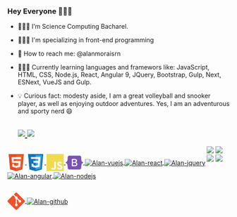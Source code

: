 ### Hey Everyone 🙋🏽‍♂️

- 👨🏽‍🎓 I’m Science Computing Bacharel.
- 👨🏽‍💻 I'm specializing in front-end programming
- 🔎 How to reach me: @alanmoraisrn
- 👨🏽‍🏫 Currently learning languages and framewors like: JavaScript, HTML, CSS, Node.js, React, Angular 9, JQuery, Bootstrap, Gulp, Next, ESNext, VueJS and Gulp.
- 💡 Curious fact: modesty aside, I am a great volleyball and snooker player, as well as enjoying outdoor adventures. Yes, I am an adventurous and sporty nerd 😄

  <div>
   <h2>
      <a href="https://github.com/alanmoraisrn">
      <img height="160em" src="https://github-readme-stats.vercel.app/api?username=alanmoraisrn&show_icons=true&theme=gotham&include_all_commits=true&count_private=true&border_radius=5mm"/>
      <img height="160em" src="https://github-readme-stats.vercel.app/api/top-langs/?username=alanmoraisrn&layout=compact&langs_count=6&theme=gotham&border_radius=5mm"/>
  </h2>
  </div>

<div style="display: flex; flex-wrap: nowrap; justify-content: space-evenly"><br>

  <div>
    <img align="center" alt="Alan-HTML" height="40" width="40" src="https://raw.githubusercontent.com/devicons/devicon/master/icons/html5/html5-original.svg">
    <img align="center" alt="Alan-CSS" height="40" width="40" src="https://raw.githubusercontent.com/devicons/devicon/master/icons/css3/css3-original.svg">
    <img align="center" alt="Alan-Js" height="40" width="40" src="https://raw.githubusercontent.com/devicons/devicon/master/icons/javascript/javascript-plain.svg">
    <img align="center" alt="Alan-bootstrap" height="40" width="40" src="https://raw.githubusercontent.com/devicons/devicon/master/icons/bootstrap/bootstrap-plain.svg">
    <img align="center" alt="Alan-vuejs" height="40" width="40" src="https://upload.wikimedia.org/wikipedia/commons/thumb/9/95/Vue.js_Logo_2.svg/1184px-Vue.js_Logo_2.svg.png">
    <img align="center" alt="Alan-react" height="40" width="45" src="https://upload.wikimedia.org/wikipedia/commons/thumb/a/a7/React-icon.svg/2300px-React-icon.svg.png">
    <img align="center" alt="Alan-jquery" height="50" width="50" src="https://cdn.iconscout.com/icon/free/png-256/jquery-8-1175153.png">
    <img align="center" alt="Alan-angular" height="50" width="50" src="https://www.pngrepo.com/png/353396/512/angular-icon.png">
    <img align="center" alt="Alan-nodejs" height="70" width="70" src="https://logospng.org/download/node-js/logo-node-js-1024.png">
  </div>
  
  
   <div>
    <h2></h2>
    <img align="center" alt="Alan-Git" height="40" width="40" src="https://raw.githubusercontent.com/devicons/devicon/master/icons/git/git-original.svg">
    <img align="center" alt="Alan-github" height="70" width="70" src="https://findicons.com/files/icons/2779/simple_icons/512/github.png">
  </div> 
  
  <h2></h2>
  
  <div> 
  <a href="https://www.linkedin.com/in/alanmoraisrn/" target="_blank"><img src="https://img.shields.io/badge/-LinkedIn-%230077B5?style=for-the-badge&logo=linkedin&logoColor=white" target="_blank"></a>
  <a href="https://twitter.com/alanmoraisrn" target="_blank"><img src="https://img.shields.io/badge/Twitter-1DA1F2?style=for-the-badge&logo=twitter&logoColor=white"></a>
  <a href="https://instagram.com/alanmoraisrn" target="_blank"><img src="https://img.shields.io/badge/-Instagram-%23E4405F?style=for-the-badge&logo=instagram&logoColor=white" target="_blank"></a>
  <a href = "mailto:alanmoraisrn@gmail.com"><img src="https://img.shields.io/badge/-Gmail-%23333?style=for-the-badge&logo=gmail&logoColor=white" target="_blank"></a>

</div>
